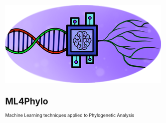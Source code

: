 <img src="./resources/ML4Phylo_logo.png" alt="ML4Phylo" width="500"/>

# ML4Phylo
Machine Learning techniques applied to Phylogenetic Analysis
